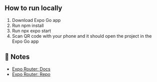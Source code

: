 ## How to run locally
1. Download Expo Go app
2. Run npm install
3. Run npx expo start
4. Scan QR code with your phone and it should open the project in the Expo Go app
## 📝 Notes

- [Expo Router: Docs](https://expo.github.io/router)
- [Expo Router: Repo](https://github.com/expo/router)
